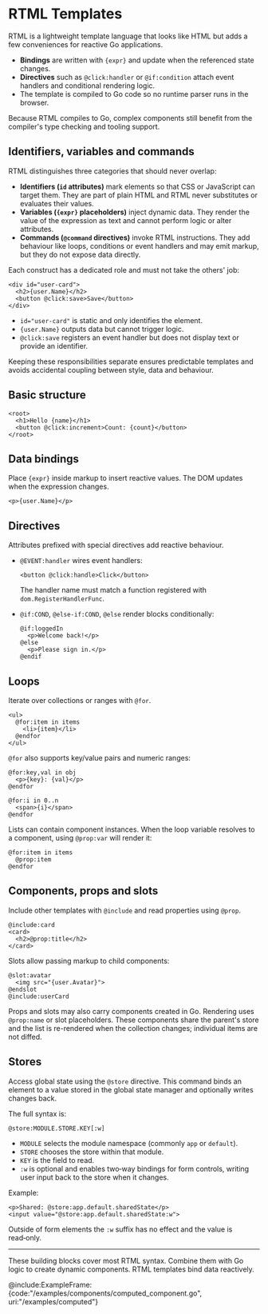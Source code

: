 # RTML Templates

RTML is a lightweight template language that looks like HTML but adds a
few conveniences for reactive Go applications.

- **Bindings** are written with `{expr}` and update when the referenced
  state changes.
- **Directives** such as `@click:handler` or `@if:condition` attach event handlers and
  conditional rendering logic.
- The template is compiled to Go code so no runtime parser runs in the
  browser.

Because RTML compiles to Go, complex components still benefit from the
compiler's type checking and tooling support.

## Identifiers, variables and commands

RTML distinguishes three categories that should never overlap:

- **Identifiers (`id` attributes)** mark elements so that CSS or
  JavaScript can target them. They are part of plain HTML and RTML never
  substitutes or evaluates their values.
- **Variables (`{expr}` placeholders)** inject dynamic data. They render
  the value of the expression as text and cannot perform logic or alter
  attributes.
- **Commands (`@command` directives)** invoke RTML instructions. They
  add behaviour like loops, conditions or event handlers and may emit
  markup, but they do not expose data directly.

Each construct has a dedicated role and must not take the others' job:

```rtml
<div id="user-card">
  <h2>{user.Name}</h2>
  <button @click:save>Save</button>
</div>
```

- `id="user-card"` is static and only identifies the element.
- `{user.Name}` outputs data but cannot trigger logic.
- `@click:save` registers an event handler but does not display text or
  provide an identifier.

Keeping these responsibilities separate ensures predictable templates
and avoids accidental coupling between style, data and behaviour.

## Basic structure

```rtml
<root>
  <h1>Hello {name}</h1>
  <button @click:increment>Count: {count}</button>
</root>
```

## Data bindings

Place `{expr}` inside markup to insert reactive values. The DOM updates
when the expression changes.

```rtml
<p>{user.Name}</p>
```

## Directives

Attributes prefixed with special directives add reactive behaviour.

- `@EVENT:handler` wires event handlers:

  ```rtml
  <button @click:handle>Click</button>
  ```

  The handler name must match a function registered with `dom.RegisterHandlerFunc`.

- `@if:COND`, `@else-if:COND`, `@else` render blocks conditionally:

  ```rtml
  @if:loggedIn
    <p>Welcome back!</p>
  @else
    <p>Please sign in.</p>
  @endif
  ```

## Loops

Iterate over collections or ranges with `@for`.

```rtml
<ul>
  @for:item in items
    <li>{item}</li>
  @endfor
</ul>
```

`@for` also supports key/value pairs and numeric ranges:

```rtml
@for:key,val in obj
  <p>{key}: {val}</p>
@endfor

@for:i in 0..n
  <span>{i}</span>
@endfor
```

Lists can contain component instances. When the loop variable resolves to a
component, using `@prop:var` will render it:

```rtml
@for:item in items
  @prop:item
@endfor
```

## Components, props and slots

Include other templates with `@include` and read properties using
`@prop`.

```rtml
@include:card
<card>
  <h2>@prop:title</h2>
</card>
```

Slots allow passing markup to child components:

```rtml
@slot:avatar
  <img src="{user.Avatar}">
@endslot
@include:userCard
```

Props and slots may also carry components created in Go. Rendering uses
`@prop:name` or slot placeholders. These components share the parent's store
and the list is re-rendered when the collection changes; individual items are
not diffed.

## Stores

Access global state using the `@store` directive. This command binds an
element to a value stored in the global state manager and optionally
writes changes back.

The full syntax is:

```
@store:MODULE.STORE.KEY[:w]
```

- `MODULE` selects the module namespace (commonly `app` or `default`).
- `STORE` chooses the store within that module.
- `KEY` is the field to read.
- `:w` is optional and enables two‑way bindings for form controls,
  writing user input back to the store when it changes.

Example:

```rtml
<p>Shared: @store:app.default.sharedState</p>
<input value="@store:app.default.sharedState:w">
```

Outside of form elements the `:w` suffix has no effect and the value is
read‑only.

---

These building blocks cover most RTML syntax. Combine them with Go
logic to create dynamic components.
RTML templates bind data reactively.

@include:ExampleFrame:{code:"/examples/components/computed_component.go", uri:"/examples/computed"}
